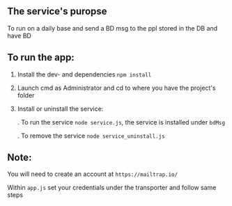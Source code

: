 ## The service's puropse

To run on a daily base and send a BD msg to the ppl stored in the DB and have BD

## To run the app:

1. Install the dev- and dependencies `npm install`

2. Launch cmd as Administrator and cd to where you have the project's folder

3. Install or uninstall the service:

   . To run the service `node service.js`, the service is installed under
   `bdMsg`

   . To remove the service `node service_uninstall.js`

## Note:

You will need to create an account at `https://mailtrap.io/`

Within `app.js` set your credentials under the transporter and follow same steps
